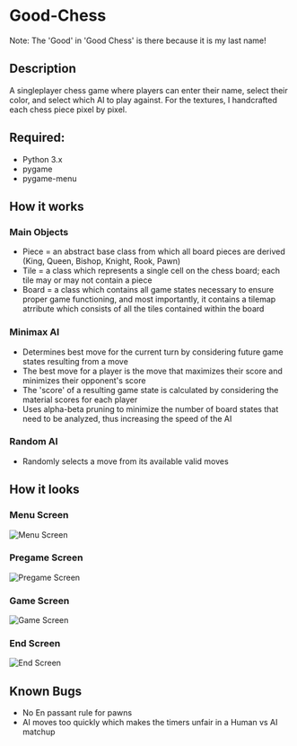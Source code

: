 # Good-Chess
Note: The 'Good' in 'Good Chess' is there because it is my last name!

## Description
A singleplayer chess game where players can enter their name, select their color, and select which AI to play against. For the textures, I handcrafted each chess piece pixel by pixel.

## Required:
- Python 3.x
- pygame
- pygame-menu

## How it works
### Main Objects
- Piece = an abstract base class from which all board pieces are derived (King, Queen, Bishop, Knight, Rook, Pawn)
- Tile = a class which represents a single cell on the chess board; each tile may or may not contain a piece
- Board = a class which contains all game states necessary to ensure proper game functioning, and most importantly, it contains a tilemap atrribute which consists of all the tiles contained within the board

### Minimax AI
- Determines best move for the current turn by considering future game states resulting from a move
- The best move for a player is the move that maximizes their score and minimizes their opponent's score
- The 'score' of a resulting game state is calculated by considering the material scores for each player
- Uses alpha-beta pruning to minimize the number of board states that need to be analyzed, thus increasing the speed of the AI

### Random AI
- Randomly selects a move from its available valid moves

## How it looks
### Menu Screen
![Menu Screen](https://i.paste.pics/2a85bce419c3b4a6472399bd5c534129.png)
### Pregame Screen
![Pregame Screen](https://i.paste.pics/c3bebe6f37281c1e00ada487ba1bc32c.png)
### Game Screen
![Game Screen](https://i.paste.pics/3dbf11bbdd860606e20fd07158384d1f.png)
### End Screen
![End Screen](https://i.paste.pics/3988638a886560139ea1e6a74cf0d4fd.png)

## Known Bugs
- No En passant rule for pawns
- AI moves too quickly which makes the timers unfair in a Human vs AI matchup
